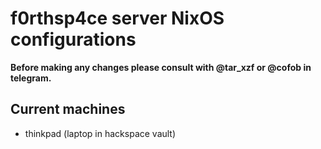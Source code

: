 # f0rthsp4ce server NixOS configurations

**Before making any changes please consult with @tar_xzf or @cofob in telegram.**

## Current machines

- thinkpad (laptop in hackspace vault)
